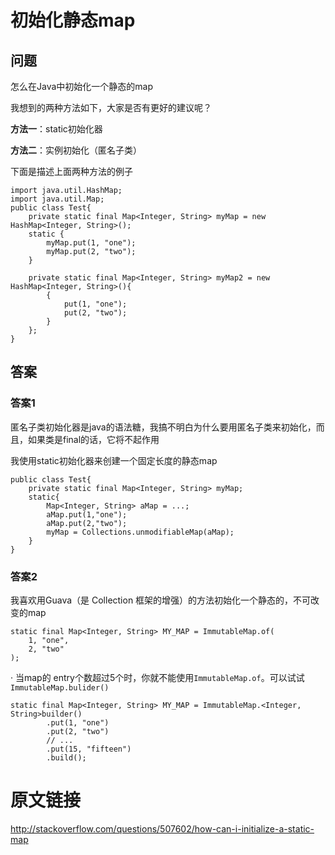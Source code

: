 # 初始化静态map #

## 问题 ##

怎么在Java中初始化一个静态的map

我想到的两种方法如下，大家是否有更好的建议呢？

**方法一**：static初始化器

**方法二**：实例初始化（匿名子类）

下面是描述上面两种方法的例子

	import java.util.HashMap;
	import java.util.Map;
	public class Test{
		private static final Map<Integer, String> myMap = new HashMap<Integer, String>();
		static {
			myMap.put(1, "one");
			myMap.put(2, "two");
		}

		private static final Map<Integer, String> myMap2 = new HashMap<Integer, String>(){
			{
				put(1, "one");
				put(2, "two");
			}
		};
	}

## 答案 ##

### 答案1 ###

匿名子类初始化器是java的语法糖，我搞不明白为什么要用匿名子类来初始化，而且，如果类是final的话，它将不起作用

我使用static初始化器来创建一个固定长度的静态map

	public class Test{
		private static final Map<Integer, String> myMap;
		static{
			Map<Integer, String> aMap = ...;
			aMap.put(1,"one");
			aMap.put(2,"two");
			myMap = Collections.unmodifiableMap(aMap);
		}
	}


### 答案2 ###

我喜欢用Guava（是 Collection 框架的增强）的方法初始化一个静态的，不可改变的map

    static final Map<Integer, String> MY_MAP = ImmutableMap.of(
	    1, "one",
	    2, "two"
    );
	
·
当map的 entry个数超过5个时，你就不能使用`ImmutableMap.of`。可以试试`ImmutableMap.bulider()`

    static final Map<Integer, String> MY_MAP = ImmutableMap.<Integer, String>builder()
            .put(1, "one")
            .put(2, "two")
            // ...
            .put(15, "fifteen")
            .build();
	


# 原文链接 #

http://stackoverflow.com/questions/507602/how-can-i-initialize-a-static-map
